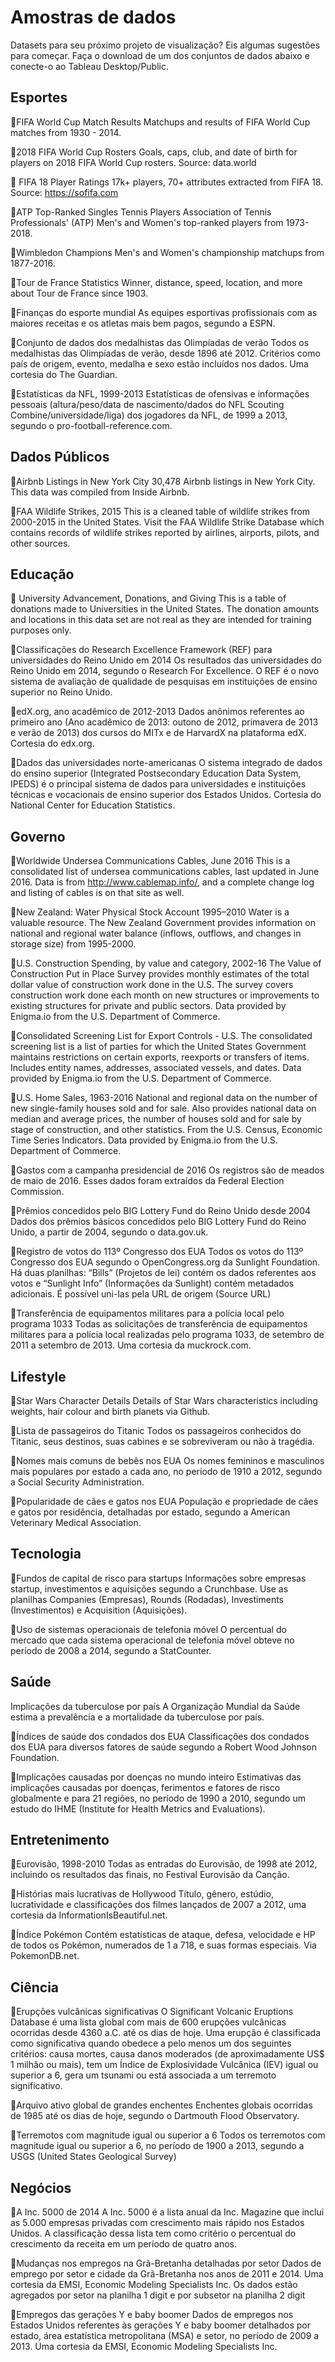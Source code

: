 # Amostras de dados
Datasets para seu próximo projeto de visualização? Eis algumas sugestões para começar. Faça o download de um dos conjuntos de dados abaixo e conecte-o ao Tableau Desktop/Public.

## Esportes
🔵FIFA World Cup Match Results
Matchups and results of FIFA World Cup matches from 1930 - 2014.

🔵2018 FIFA World Cup Rosters
Goals, caps, club, and date of birth for players on 2018 FIFA World Cup rosters. Source: data.world

🔵 FIFA 18 Player Ratings
17k+ players, 70+ attributes extracted from FIFA 18. Source: https://sofifa.com

🔵ATP Top-Ranked Singles Tennis Players
Association of Tennis Professionals' (ATP) Men's and Women's top-ranked players from 1973-2018. 

🔵Wimbledon Champions
Men's and Women's championship matchups from 1877-2016. 

🔵Tour de France Statistics
Winner, distance, speed, location, and more about Tour de France since 1903. 

🔵Finanças do esporte mundial
As equipes esportivas profissionais com as maiores receitas e os atletas mais bem pagos, segundo a ESPN.

🔵Conjunto de dados dos medalhistas das Olimpíadas de verão
Todos os medalhistas das Olimpíadas de verão, desde 1896 até 2012. Critérios como país de origem, evento, medalha e sexo estão incluídos nos dados. Uma cortesia do The Guardian.

🔵Estatísticas da NFL, 1999-2013
Estatísticas de ofensivas e informações pessoais (altura/peso/data de nascimento/dados do NFL Scouting Combine/universidade/liga) dos jogadores da NFL, de 1999 a 2013, segundo o pro-football-reference.com.

## Dados Públicos
🔵Airbnb Listings in New York City
30,478 Airbnb listings in New York City. This data was compiled from Inside Airbnb.

🔵FAA Wildlife Strikes, 2015
This is a cleaned table of wildlife strikes from 2000-2015 in the United States. Visit the FAA Wildlife Strike Database which contains records of wildlife strikes reported by airlines, airports, pilots, and other sources.

## Educação
🔵 University Advancement, Donations, and Giving
This is a table of donations made to Universities in the United States. The donation amounts and locations in this data set are not real as they are intended for training purposes only.

🔵Classificações do Research Excellence Framework (REF) para universidades do Reino Unido em 2014
Os resultados das universidades do Reino Unido em 2014, segundo o Research For Excellence. O REF é o novo sistema de avaliação de qualidade de pesquisas em instituições de ensino superior no Reino Unido.

🔵edX.org, ano acadêmico de 2012-2013
Dados anônimos referentes ao primeiro ano (Ano acadêmico de 2013: outono de 2012, primavera de 2013 e verão de 2013) dos cursos do MITx e de HarvardX na plataforma edX. Cortesia do edx.org.

🔵Dados das universidades norte-americanas
O sistema integrado de dados do ensino superior (Integrated Postsecondary Education Data System, IPEDS) é o principal sistema de dados para universidades e instituições técnicas e vocacionais de ensino superior dos Estados Unidos. Cortesia do National Center for Education Statistics.

## Governo
🔵Worldwide Undersea Communications Cables, June 2016
This is a consolidated list of undersea communications cables, last updated in June 2016. Data is from http://www.cablemap.info/, and a complete change log and listing of cables is on that site as well.

🔵New Zealand: Water Physical Stock Account 1995–2010
Water is a valuable resource. The New Zealand Government provides information on national and regional water balance (inflows, outflows, and changes in storage size) from 1995-2000.

🔵U.S. Construction Spending, by value and category, 2002-16
The Value of Construction Put in Place Survey provides monthly estimates of the total dollar value of construction work done in the U.S. The survey covers construction work done each month on new structures or improvements to existing structures for private and public sectors. Data provided by Enigma.io from the U.S. Department of Commerce.

🔵Consolidated Screening List for Export Controls - U.S.
The consolidated screening list is a list of parties for which the United States Government maintains restrictions on certain exports, reexports or transfers of items. Includes entity names, addresses, associated vessels, and dates. Data provided by Enigma.io from the U.S. Department of Commerce.

🔵U.S. Home Sales, 1963-2016
National and regional data on the number of new single-family houses sold and for sale. Also provides national data on median and average prices, the number of houses sold and for sale by stage of construction, and other statistics. From the U.S. Census, Economic Time Series Indicators. Data provided by Enigma.io from the U.S. Department of Commerce.

🔵Gastos com a campanha presidencial de 2016
Os registros são de meados de maio de 2016. Esses dados foram extraídos da Federal Election Commission.

🔵Prêmios concedidos pelo BIG Lottery Fund do Reino Unido desde 2004
Dados dos prêmios básicos concedidos pelo BIG Lottery Fund do Reino Unido, a partir de 2004, segundo o data.gov.uk.

🔵Registro de votos do 113º Congresso dos EUA
Todos os votos do 113º Congresso dos EUA segundo o OpenCongress.org da Sunlight Foundation. Há duas planilhas: “Bills” (Projetos de lei) contém os dados referentes aos votos e “Sunlight Info” (Informações da Sunlight) contém metadados adicionais. É possível uni-las pela URL de origem (Source URL)

🔵Transferência de equipamentos militares para a polícia local pelo programa 1033
Todas as solicitações de transferência de equipamentos militares para a polícia local realizadas pelo programa 1033, de setembro de 2011 a setembro de 2013. Uma cortesia da muckrock.com.

## Lifestyle
🔵Star Wars Character Details
Details of Star Wars characteristics including weights, hair colour and birth planets via Github.

🔵Lista de passageiros do Titanic
Todos os passageiros conhecidos do Titanic, seus destinos, suas cabines e se sobreviveram ou não à tragédia.

🔵Nomes mais comuns de bebês nos EUA
Os nomes femininos e masculinos mais populares por estado a cada ano, no período de 1910 a 2012, segundo a Social Security Administration.

🔵Popularidade de cães e gatos nos EUA
População e propriedade de cães e gatos por residência, detalhadas por estado, segundo a American Veterinary Medical Association.

## Tecnologia
🔵Fundos de capital de risco para startups
Informações sobre empresas startup, investimentos e aquisições segundo a Crunchbase. Use as planilhas Companies (Empresas), Rounds (Rodadas), Investiments (Investimentos) e Acquisition (Aquisições).

🔵Uso de sistemas operacionais de telefonia móvel
O percentual do mercado que cada sistema operacional de telefonia móvel obteve no período de 2008 a 2014, segundo a StatCounter.

## Saúde
Implicações da tuberculose por país
A Organização Mundial da Saúde estima a prevalência e a mortalidade da tuberculose por país.

🔵Índices de saúde dos condados dos EUA
Classificações dos condados dos EUA para diversos fatores de saúde segundo a Robert Wood Johnson Foundation.

🔵Implicações causadas por doenças no mundo inteiro
Estimativas das implicações causadas por doenças, ferimentos e fatores de risco globalmente e para 21 regiões, no período de 1990 a 2010, segundo um estudo do IHME (Institute for Health Metrics and Evaluations).

## Entretenimento
🔵Eurovisão, 1998-2010
Todas as entradas do Eurovisão, de 1998 até 2012, incluindo os resultados das finais, no Festival Eurovisão da Canção.

🔵Histórias mais lucrativas de Hollywood
Título, gênero, estúdio, lucratividade e classificações dos filmes lançados de 2007 a 2012, uma cortesia da InformationIsBeautiful.net.

🔵Índice Pokémon
Contém estatísticas de ataque, defesa, velocidade e HP de todos os Pokémon, numerados de 1 a 718, e suas formas especiais. Via PokemonDB.net.

## Ciência
🔵Erupções vulcânicas significativas
O Significant Volcanic Eruptions Database é uma lista global com mais de 600 erupções vulcânicas ocorridas desde 4360 a.C. até os dias de hoje. Uma erupção é classificada como significativa quando obedece a pelo menos um dos seguintes critérios: causa mortes, causa danos moderados (de aproximadamente US$ 1 milhão ou mais), tem um Índice de Explosividade Vulcânica (IEV) igual ou superior a 6, gera um tsunami ou está associada a um terremoto significativo.

🔵Arquivo ativo global de grandes enchentes
Enchentes globais ocorridas de 1985 até os dias de hoje, segundo o Dartmouth Flood Observatory.

🔵Terremotos com magnitude igual ou superior a 6
Todos os terremotos com magnitude igual ou superior a 6, no período de 1900 a 2013, segundo a USGS (United States Geological Survey)

## Negócios
🔵A Inc. 5000 de 2014
A Inc. 5000 é a lista anual da Inc. Magazine que inclui as 5.000 empresas privadas com crescimento mais rápido nos Estados Unidos. A classificação dessa lista tem como critério o percentual do crescimento da receita em um período de quatro anos.

🔵Mudanças nos empregos na Grã-Bretanha detalhadas por setor
Dados de emprego por setor e cidade da Grã-Bretanha nos anos de 2011 e 2014. Uma cortesia da EMSI, Economic Modeling Specialists Inc. Os dados estão agregados por setor na planilha 1 digit e por subsetor na planilha 2 digit

🔵Empregos das gerações Y e baby boomer
Dados de empregos nos Estados Unidos referentes às gerações Y e baby boomer detalhados por estado, área estatística metropolitana (MSA) e setor, no período de 2009 a 2013. Uma cortesia da EMSI, Economic Modeling Specialists Inc.
